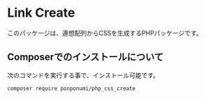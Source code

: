 # Link Create

このパッケージは、連想配列からCSSを生成するPHPパッケージです。

## Composerでのインストールについて

次のコマンドを実行する事で、インストール可能です。

```bash
composer require ponponumi/php_css_create
```
